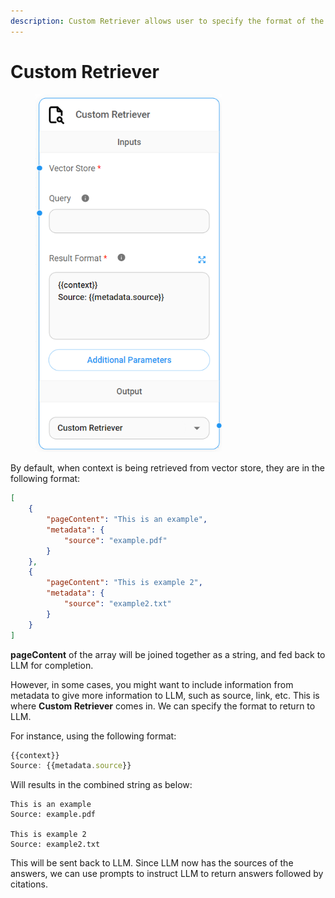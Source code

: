 ```yaml
---
description: Custom Retriever allows user to specify the format of the context to LLM
---
```


# Custom Retriever

<figure><img src="../../../.gitbook/assets/image (3) (1) (1) (2) (1).png" alt="" width="298"><figcaption></figcaption></figure>

By default, when context is being retrieved from vector store, they are in the following format:

```json
[ 
    {
        "pageContent": "This is an example",
        "metadata": {
            "source": "example.pdf"
        }
    },
    {
        "pageContent": "This is example 2",
        "metadata": {
            "source": "example2.txt"
        }
    }
]
```

**pageContent** of the array will be joined together as a string, and fed back to LLM for completion.

However, in some cases, you might want to include information from metadata to give more information to LLM, such as source, link, etc. This is where **Custom Retriever** comes in. We can specify the format to return to LLM.

For instance, using the following format:

```javascript
{{context}}
Source: {{metadata.source}}
```

Will results in the combined string as below:

```
This is an example
Source: example.pdf

This is example 2
Source: example2.txt
```

This will be sent back to LLM. Since LLM now has the sources of the answers, we can use prompts to instruct LLM to return answers followed by citations.
